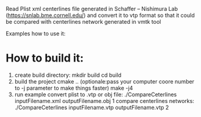 Read Plist xml centerlines file generated in Schaffer – Nishimura Lab 
(https://snlab.bme.cornell.edu/) and convert it to vtp format so that
it could be compared with centerlines network generated in vmtk tool

Examples how to use it:

# How to build it:
1) create build directory:
mkdir build
cd build 
2) build the project
cmake ..
(optionale:pass your computer coore number to -j parameter to make things faster)
make -j4 
3) run example
convert plist to .vtp or obj file:
./CompareCeterlines inputFilename.xml outputFilename.obj 1
compare centerlines networks:
./CompareCeterlines inputFilename.vtp outputFilename.vtp 2
